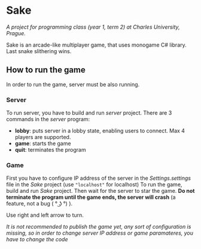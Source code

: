 # Sake
*A project for programming class (year 1, term 2) at Charles University, Prague.*


Sake is an arcade-like multiplayer game, that uses monogame C# library. Last snake slithering wins.

## How to run the game

In order to run the game, server must be also running. 

### Server

To run server, you have to build and run *server* project. There are 3 commands in the *server* program:

* **lobby**: puts server in a lobby state, enabling users to connect. Max 4 players are supported.
* **game**: starts the game
* **quit**: terminates the program

### Game

First you have to configure IP address of the server in the *Settings.settings* file in the *Sake* project (use `"localhost"` for localhost)
To run the game, build and run *Sake* project. Then wait for the server to star the game. 
**Do not terminate the program until the game ends, the server will crash** (a feature, not a bug ( ° ͜ʖ °) ).

Use right and left arrow to turn.

*It is not recommended to publish the game yet, any sort of configuration is missing, so in order to change server IP address or game paramateres, you have to change the code*
